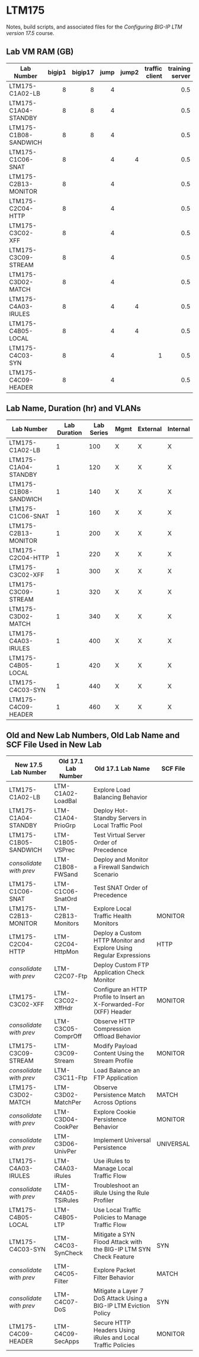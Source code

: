 # LTM175

Notes, build scripts, and associated files for the *Configuring BIG-IP LTM version 17.5* course.

## Lab VM RAM (GB)

|Lab Number             |bigip1|bigip17|jump|jump2|traffic client|training server|
|-----------------------|-----:|------:|---:|----:|-------------:|--------------:|
|LTM175-C1A02-LB        |8     |8      |4   |     |              |0.5            |
|LTM175-C1A04-STANDBY   |8     |8      |4   |     |              |0.5            |
|LTM175-C1B08-SANDWICH  |8     |8      |4   |     |              |0.5            |
|LTM175-C1C06-SNAT      |8     |       |4   |4    |              |0.5            |
|LTM175-C2B13-MONITOR   |8     |       |4   |     |              |0.5            |
|LTM175-C2C04-HTTP      |8     |       |4   |     |              |0.5            |
|LTM175-C3C02-XFF       |8     |       |4   |     |              |0.5            |
|LTM175-C3C09-STREAM    |8     |       |4   |     |              |0.5            |
|LTM175-C3D02-MATCH     |8     |       |4   |     |              |0.5            |
|LTM175-C4A03-IRULES    |8     |       |4   |4    |              |0.5            |
|LTM175-C4B05-LOCAL     |8     |       |4   |4    |              |0.5            |
|LTM175-C4C03-SYN       |8     |       |4   |     |1             |0.5            |
|LTM175-C4C09-HEADER    |8     |       |4   |     |              |0.5            |

## Lab Name, Duration (hr) and VLANs

| Lab Number            | Lab Duration | Lab Series | Mgmt | External | Internal  |
|-----------------------|--------------|------------|------|----------|-----------|
| LTM175-C1A02-LB       | 1            | 100        | X    | X        | X         |
| LTM175-C1A04-STANDBY  | 1            | 120        | X    | X        | X         |
| LTM175-C1B08-SANDWICH | 1            | 140        | X    | X        | X         |
| LTM175-C1C06-SNAT     | 1            | 160        | X    | X        | X         |
| LTM175-C2B13-MONITOR  | 1            | 200        | X    | X        | X         |
| LTM175-C2C04-HTTP     | 1            | 220        | X    | X        | X         |
| LTM175-C3C02-XFF      | 1            | 300        | X    | X        | X         |
| LTM175-C3C09-STREAM   | 1            | 320        | X    | X        | X         |
| LTM175-C3D02-MATCH    | 1            | 340        | X    | X        | X         |
| LTM175-C4A03-IRULES   | 1            | 400        | X    | X        | X         |
| LTM175-C4B05-LOCAL    | 1            | 420        | X    | X        | X         |
| LTM175-C4C03-SYN      | 1            | 440        | X    | X        | X         |
| LTM175-C4C09-HEADER   | 1            | 460        | X    | X        | X         |

## Old and New Lab Numbers, Old Lab Name and SCF File Used in New Lab

| New 17.5 Lab Number   | Old 17.1 Lab Number | Old 17.1 Lab Name                                                   | SCF File   |
|-----------------------|---------------------|---------------------------------------------------------------------|------------|
| LTM175-C1A02-LB       | LTM-C1A02-LoadBal   | Explore Load Balancing Behavior                                     |            |
| LTM175-C1A04-STANDBY  | LTM-C1A04-PrioGrp   | Deploy Hot-Standby Servers in Local Traffic Pool                    |            |
| LTM175-C1B05-SANDWICH | LTM-C1B05-VSPrec    | Test Virtual Server Order of Precedence                             |            |
|*consolidate with prev*| LTM-C1B08-FWSand    | Deploy and Monitor a Firewall Sandwich Scenario                     |            |
| LTM175-C1C06-SNAT     | LTM-C1C06-SnatOrd   | Test SNAT Order of Precedence                                       |            |
| LTM175-C2B13-MONITOR  | LTM-C2B13-Monitors  | Explore Local Traffic Health Monitors                               | MONITOR    |
| LTM175-C2C04-HTTP     | LTM-C2C04-HttpMon   | Deploy a Custom HTTP Monitor and Explore Using Regular Expressions  | HTTP       |
|*consolidate with prev*| LTM-C2C07-Ftp       | Deploy Custom FTP Application Check Monitor                         |            |
| LTM175-C3C02-XFF      | LTM-C3C02-XffHdr    | Configure an HTTP Profile to Insert an X-Forwarded-For (XFF) Header | MONITOR    |
|*consolidate with prev*| LTM-C3C05-ComprOff  | Observe HTTP Compression Offload Behavior                           |            |
| LTM175-C3C09-STREAM   | LTM-C3C09-Stream    | Modify Payload Content Using the Stream Profile                     | MONITOR    |
|*consolidate with prev*| LTM-C3C11-Ftp       | Load Balance an FTP Application                                     |            |
| LTM175-C3D02-MATCH    | LTM-C3D02-MatchPer  | Observe Persistence Match Across Options                            | MATCH      |
|*consolidate with prev*| LTM-C3D04-CookPer   | Explore Cookie Persistence Behavior                                 | MONITOR    |
|*consolidate with prev*| LTM-C3D06-UnivPer   | Implement Universal Persistence                                     | UNIVERSAL  |
| LTM175-C4A03-IRULES   | LTM-C4A03-iRules    | Use iRules to Manage Local Traffic Flow                             |            |
|*consolidate with prev*| LTM-C4A05-TSiRules  | Troubleshoot an iRule Using the Rule Profiler                       |            |
| LTM175-C4B05-LOCAL    | LTM-C4B05-LTP       | Use Local Traffic Policies to Manage Traffic Flow                   |            |
| LTM175-C4C03-SYN      | LTM-C4C03-SynCheck  | Mitigate a SYN Flood Attack with the BIG-IP LTM SYN Check Feature   | SYN        |
|*consolidate with prev*| LTM-C4C05-Filter    | Explore Packet Filter Behavior                                      | MATCH      |
|*consolidate with prev*| LTM-C4C07-DoS       | Mitigate a Layer 7 DoS Attack Using a BIG-IP LTM Eviction Policy    | SYN        |
| LTM175-C4C09-HEADER   | LTM-C4C09-SecApps   | Secure HTTP Headers Using iRules and Local Traffic Policies         | MONITOR    |

